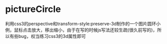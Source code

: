 # pictureCircle
利用css3的perspective和transform-style:preserve-3d制作的一个图片圆环小例，鼠标点击放大，移出缩小，由于在写的时候js写法还较生疏(很久前写的)，所以有些bug，权当练习css3的3d属性即可
